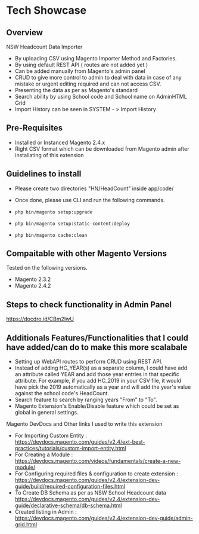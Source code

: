 # Tech Showcase
## Overview

NSW Headcount Data Importer

* By uploading CSV using Magento Importer Method and Factories.
* By using default REST API ( routes are not added yet )
* Can be added manually from Magento's admin panel
* CRUD to give more control to admin to deal with data in case of any mistake or urgent editing required and can not access CSV.
* Presenting the data as per as Magento's standard
* Search ability by using School code and School name on AdminHTML Grid
* Import History can be seen in SYSTEM - > Import History

## Pre-Requisites

* Installed or Instanced Magento 2.4.x
* Right CSV format which can be downloaded from Magento admin after installating of this extension
## Guidelines to install

* Please create two directories "HN/HeadCount" inside app/code/ 
* Once done, please use CLI and run the following commands.

* <code>php bin/magento setup:upgrade</code>
* <code>php bin/magento setup:static-content:deploy</code>
* <code>php bin/magento cache:clean</code>

## Compaitable with other Magento Versions

Tested on the following versions.

* Magento 2.3.2
* Magento 2.4.2

## Steps to check functionality in Admin Panel

https://docdro.id/CBm2IwU

## Additionals Features/Functionalities that I could have added/can do to make this more scalabale

* Setting up WebAPI routes to perform CRUD using REST API.
* Instead of adding HC_YEAR(s) as a separate column, I could have add an attribute called YEAR and add those year entries in that specific attribute. For example, if you add HC_2019 in your CSV file, it would have pick the 2019 automatically as a year and will add the year's value against the school code's HeadCount.
* Search feature to search by ranging years "From" to "To".
* Magento Extension's Enable/Disable feature which could be set as global in general settings.

Magento DevDocs and Other links I used to write this extension

* For Importing Custom Entity : https://devdocs.magento.com/guides/v2.4/ext-best-practices/tutorials/custom-import-entity.html
* For Creating a Module : https://devdocs.magento.com/videos/fundamentals/create-a-new-module/
* For Configuring required files & configuration to create extension : https://devdocs.magento.com/guides/v2.4/extension-dev-guide/build/required-configuration-files.html
* To Create DB Schema as per as NSW School Headcount data https://devdocs.magento.com/guides/v2.4/extension-dev-guide/declarative-schema/db-schema.html
* Created listing in Admin : https://devdocs.magento.com/guides/v2.4/extension-dev-guide/admin-grid.html
